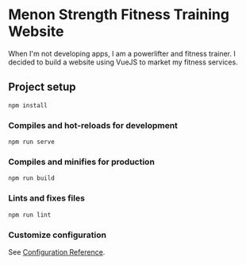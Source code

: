 # Menon Strength Fitness Training Website

When I'm not developing apps, I am a powerlifter and fitness trainer. I decided to build a website using VueJS to market my fitness services.

## Project setup

```
npm install
```

### Compiles and hot-reloads for development

```
npm run serve
```

### Compiles and minifies for production

```
npm run build
```

### Lints and fixes files

```
npm run lint
```

### Customize configuration

See [Configuration Reference](https://cli.vuejs.org/config/).
